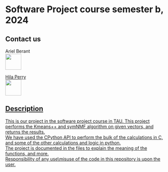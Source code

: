 # Software Project course semester b, 2024
## Contact us
Ariel Berant <br>
<a href="https://github.com/Ariel-Berant">
  <img height=50, width=50 src="https://cdn.jsdelivr.net/gh/devicons/devicon@latest/icons/github/github-original.svg" /> <br>

Hila Perry <br>
<a href="https://github.com/HilaPerry">
  <img height=50, width=50 src="https://cdn.jsdelivr.net/gh/devicons/devicon@latest/icons/github/github-original.svg" />
## Description
This is our project in the software project course in TAU. This project performs the Kmeans++ and symNMF algorithm on given vectors, and returns the results. <br>
We have used the CPython API to perform the bulk of the calculations in C, and some of the other calculations and logic in python. <br>
The project is documented in the files to explain the meaning of the functions, and more. <br>
Responsibility of any use\misuse of the code in this repository is upon the user.
